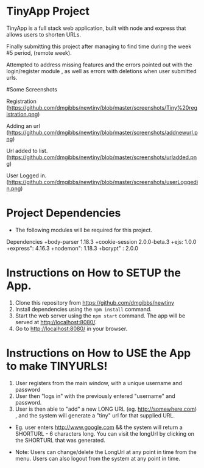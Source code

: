 #  TinyApp Project 

TinyApp is a full stack web application, built with node and express that allows users to shorten URLs.

Finally submitting this project after managing to find time during the week #5 period, (remote week).

Attempted to address missing features and the errors pointed out with the login/register module , as well as errors with deletions when user submitted urls.



#Some Screenshots

Registration
(https://github.com/dmgibbs/newtiny/blob/master/screenshots/Tiny%20registration.png)

Adding an url
(https://github.com/dmgibbs/newtiny/blob/master/screenshots/addnewurl.png)

Url added to list.
(https://github.com/dmgibbs/newtiny/blob/master/screenshots/urladded.png)

User Logged in.
(https://github.com/dmgibbs/newtiny/blob/master/screenshots/userLoggedin.png)

# Project Dependencies
+ The following modules will be required for this project.

Dependencies
+body-parser 1.18.3
+cookie-session   2.0.0-beta.3
+ejs: 1.0.0
+express": 4.16.3
+nodemon": 1.18.3
+bcrypt" : 2.0.0

# Instructions on How to SETUP the App.

1. Clone this repository from https://github.com/dmgibbs/newtiny
2. Install dependencies using the `npm install` command.
3. Start the web server using the `npm start` command. The app will be served at <http://localhost:8080/>.
4. Go to <http://localhost:8080/> in your browser.


# Instructions on How to USE the App to make TINYURLS!

1. User registers from the main window, with a unique username and password
2. User then "logs in" with the previously entered "username" and password.
3. User is then able to "add" a new LONG URL  (eg. http://somewhere.com) , and the system will generate a "tiny" url for that supplied URL.

+ Eg. user enters   http://www.google.com   &&  the system will return a SHORTURL - 6 characters long.  You can visit the longUrl by clicking on the SHORTURL that was generated.

+ Note: Users can change/delete the LongUrl at any point in time from the menu. Users can also logout from the system at any point in time.


